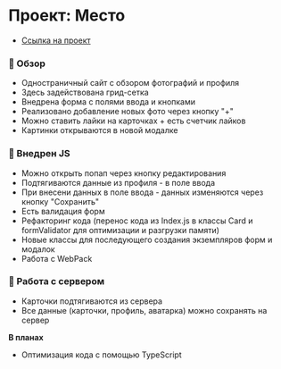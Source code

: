 # Проект: Место

* [Ссылка на проект](https://ghoston-91.github.io/mesto_ghoston/index.html)

### :small_blue_diamond: Обзор

* Одностраничный сайт с обзором фотографий и профиля
* Здесь задействована грид-сетка
* Внедрена форма с полями ввода и кнопками
* Реализовано добавление новых фото через кнопку "+"
* Можно ставить лайки на карточках + есть счетчик лайков
* Картинки открываются в новой модалке

### :small_red_triangle_down: Внедрен JS

* Можно открыть попап через кнопку редактирования
* Подтягиваются данные из профиля - в поле ввода
* При внесени данных в поле ввода - данных изменяются через кнопку "Сохранить"
* Есть валидация форм
* Рефакторинг кода (перенос кода из Index.js в классы Card и formValidator для оптимизации и разгрузки памяти)
* Новые классы для последующего создания экземпляров форм и модалок
* Работа с WebPack

### :arrow_down_small: Работа с сервером
* Карточки подтягиваются из сервера
* Все данные (карточки, профиль, аватарка) можно сохранять на сервер

**В планах** 

* Оптимизация кода с помощью TypeScript